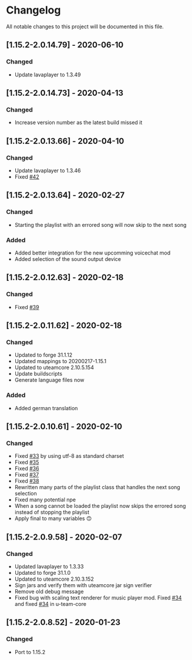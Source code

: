 # Changelog
All notable changes to this project will be documented in this file.

## [1.15.2-2.0.14.79] - 2020-06-10
### Changed
 - Update lavaplayer to 1.3.49

## [1.15.2-2.0.14.73] - 2020-04-13
### Changed
 - Increase version number as the latest build missed it

## [1.15.2-2.0.13.66] - 2020-04-10
### Changed
 - Update lavaplayer to 1.3.46
 - Fixed [#42](https://github.com/MC-U-Team/Music-Player/issues/42)

## [1.15.2-2.0.13.64] - 2020-02-27
### Changed
 - Starting the playlist with an errored song will now skip to the next song
 
### Added
 - Added better integration for the new upcomming voicechat mod
 - Added selection of the sound output device

## [1.15.2-2.0.12.63] - 2020-02-18
### Changed
 - Fixed [#39](https://github.com/MC-U-Team/Music-Player/issues/39)

## [1.15.2-2.0.11.62] - 2020-02-18
### Changed
 - Updated to forge 31.1.12
 - Updated mappings to 20200217-1.15.1
 - Updated to uteamcore 2.10.5.154
 - Update buildscripts
 - Generate language files now

### Added
 - Added german translation 

## [1.15.2-2.0.10.61] - 2020-02-10
### Changed
 - Fixed [#33](https://github.com/MC-U-Team/Music-Player/issues/33) by using utf-8 as standard charset
 - Fixed [#35](https://github.com/MC-U-Team/Music-Player/issues/35)
 - Fixed [#36](https://github.com/MC-U-Team/Music-Player/issues/36)
 - Fixed [#37](https://github.com/MC-U-Team/Music-Player/issues/37)
 - Fixed [#38](https://github.com/MC-U-Team/Music-Player/issues/38)
 - Rewritten many parts of the playlist class that handles the next song selection
 - Fixed many potential npe
 - When a song cannot be loaded the playlist now skips the errored song instead of stopping the playlist
 - Apply final to many variables 🙃 

## [1.15.2-2.0.9.58] - 2020-02-07
### Changed
 - Updated lavaplayer to 1.3.33
 - Updated to forge 31.1.0
 - Updated to uteamcore 2.10.3.152
 - Sign jars and verify them with uteamcore jar sign verifier
 - Remove old debug message
- Fixed bug with scaling text renderer for music player mod. Fixed [#34](https://github.com/MC-U-Team/Music-Player/issues/34) and fixed [#34](https://github.com/MC-U-Team/U-Team-Core/issues/34) in u-team-core

## [1.15.2-2.0.8.52] - 2020-01-23
### Changed
 - Port to 1.15.2